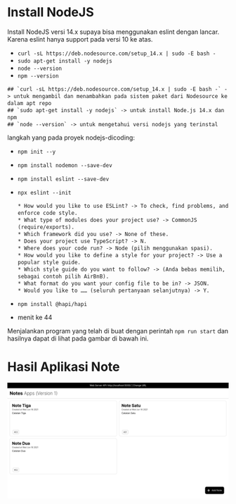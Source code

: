 # Install NodeJS
Install NodeJS versi 14.x supaya bisa menggunakan eslint dengan lancar. Karena eslint hanya support pada versi 10 ke atas.
* `curl -sL https://deb.nodesource.com/setup_14.x | sudo -E bash -`
* `sudo apt-get install -y nodejs`
* `node --version`
* `npm --version`
```
## `curl -sL https://deb.nodesource.com/setup_14.x | sudo -E bash -` -> untuk mengambil dan menambahkan pada sistem paket dari Nodesource ke dalam apt repo
## `sudo apt-get install -y nodejs` -> untuk install Node.js 14.x dan npm
## `node --version` -> untuk mengetahui versi nodejs yang terinstal
```

langkah yang pada proyek nodejs-dicoding:
- `npm init --y`
- `npm install nodemon --save-dev`
- `npm install eslint --save-dev`
- `npx eslint --init`  

    ```
    * How would you like to use ESLint? -> To check, find problems, and enforce code style.
    * What type of modules does your project use? -> CommonJS (require/exports).
    * Which framework did you use? -> None of these. 
    * Does your project use TypeScript? -> N.
    * Where does your code run? -> Node (pilih menggunakan spasi).
    * How would you like to define a style for your project? -> Use a popular style guide.
    * Which style guide do you want to follow? -> (Anda bebas memilih, sebagai contoh pilih AirBnB).
    * What format do you want your config file to be in? -> JSON.
    * Would you like to …… (seluruh pertanyaan selanjutnya) -> Y.
    ```
- `npm install @hapi/hapi`
- menit ke 44

Menjalankan program yang telah di buat dengan perintah `npm run start` dan hasilnya dapat di lihat pada gambar di bawah ini.  

# Hasil Aplikasi Note
![note-app](https://github.com/davidwah/kelas-dicoding/blob/main/membuat_aplikasi_backend_pemula/notes-app-back-end/src/Note-Apps.png)
